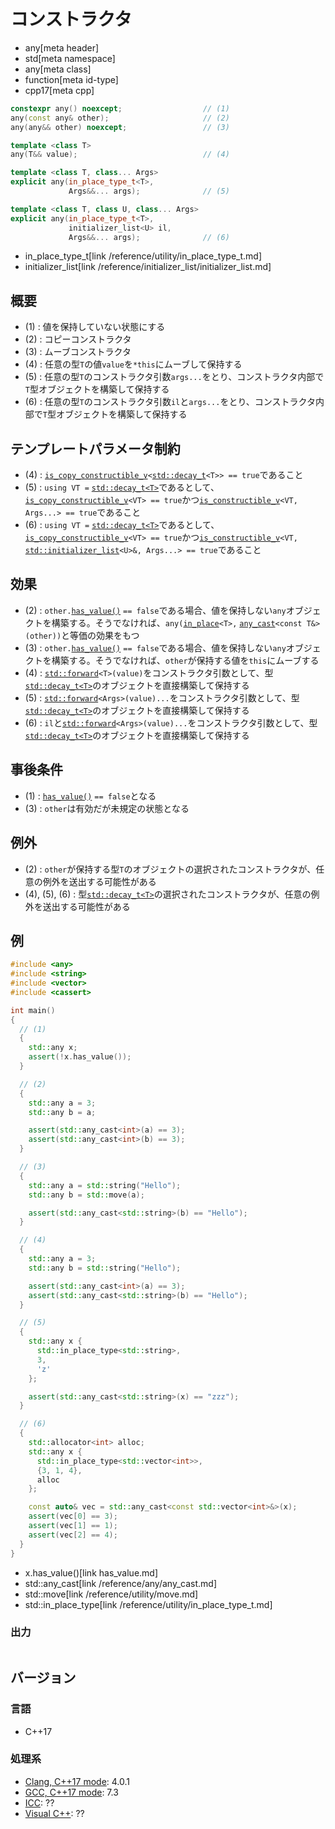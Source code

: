 # コンストラクタ
* any[meta header]
* std[meta namespace]
* any[meta class]
* function[meta id-type]
* cpp17[meta cpp]

```cpp
constexpr any() noexcept;                  // (1)
any(const any& other);                     // (2)
any(any&& other) noexcept;                 // (3)

template <class T>
any(T&& value);                            // (4)

template <class T, class... Args>
explicit any(in_place_type_t<T>,
             Args&&... args);              // (5)

template <class T, class U, class... Args>
explicit any(in_place_type_t<T>,
             initializer_list<U> il,
             Args&&... args);              // (6)
```
* in_place_type_t[link /reference/utility/in_place_type_t.md]
* initializer_list[link /reference/initializer_list/initializer_list.md]

## 概要
- (1) : 値を保持していない状態にする
- (2) : コピーコンストラクタ
- (3) : ムーブコンストラクタ
- (4) : 任意の型`T`の値`value`を`*this`にムーブして保持する
- (5) : 任意の型`T`のコンストラクタ引数`args...`をとり、コンストラクタ内部で`T`型オブジェクトを構築して保持する
- (6) : 任意の型`T`のコンストラクタ引数`il`と`args...`をとり、コンストラクタ内部で`T`型オブジェクトを構築して保持する


## テンプレートパラメータ制約
- (4) : [`is_copy_constructible_v`](/reference/type_traits/is_copy_constructible.md)`<`[`std::decay_t`](/reference/type_traits/decay.md)`<T>> == true`であること
- (5) : `using VT =` [`std::decay_t<T>`](/reference/type_traits/decay.md)であるとして、[`is_copy_constructible_v`](/reference/type_traits/is_copy_constructible.md)`<VT> == true`かつ[`is_constructible_v`](/reference/type_traits/is_constructible.md)`<VT, Args...> == true`であること
- (6) : `using VT =` [`std::decay_t<T>`](/reference/type_traits/decay.md)であるとして、[`is_copy_constructible_v`](/reference/type_traits/is_copy_constructible.md)`<VT> == true`かつ[`is_constructible_v`](/reference/type_traits/is_constructible.md)`<VT,` [`std::initializer_list`](/reference/initializer_list/initializer_list.md)`<U>&, Args...> == true`であること


## 効果
- (2) : `other.`[`has_value()`](has_value.md) `== false`である場合、値を保持しない`any`オブジェクトを構築する。そうでなければ、`any(`[`in_place`](/reference/utility/in_place_t.md)`<T>,` [`any_cast`](/reference/any/any_cast.md)`<const T&>(other))`と等価の効果をもつ
- (3) : `other.`[`has_value()`](has_value.md) `== false`である場合、値を保持しない`any`オブジェクトを構築する。そうでなければ、`other`が保持する値を`this`にムーブする
- (4) : [`std::forward`](/reference/utility/forward.md)`<T>(value)`をコンストラクタ引数として、型[`std::decay_t<T>`](/reference/type_traits/decay.md)のオブジェクトを直接構築して保持する
- (5) : [`std::forward`](/reference/utility/forward.md)`<Args>(value)...`をコンストラクタ引数として、型[`std::decay_t<T>`](/reference/type_traits/decay.md)のオブジェクトを直接構築して保持する
- (6) : `il`と[`std::forward`](/reference/utility/forward.md)`<Args>(value)...`をコンストラクタ引数として、型[`std::decay_t<T>`](/reference/type_traits/decay.md)のオブジェクトを直接構築して保持する


## 事後条件
- (1) : [`has_value()`](has_value.md) `== false`となる
- (3) : `other`は有効だが未規定の状態となる


## 例外
- (2) : `other`が保持する型`T`のオブジェクトの選択されたコンストラクタが、任意の例外を送出する可能性がある
- (4), (5), (6) : 型[`std::decay_t<T>`](/reference/type_traits/decay.md)の選択されたコンストラクタが、任意の例外を送出する可能性がある


## 例
```cpp example
#include <any>
#include <string>
#include <vector>
#include <cassert>

int main()
{
  // (1)
  {
    std::any x;
    assert(!x.has_value());
  }

  // (2)
  {
    std::any a = 3;
    std::any b = a;

    assert(std::any_cast<int>(a) == 3);
    assert(std::any_cast<int>(b) == 3);
  }

  // (3)
  {
    std::any a = std::string("Hello");
    std::any b = std::move(a);

    assert(std::any_cast<std::string>(b) == "Hello");
  }

  // (4)
  {
    std::any a = 3;
    std::any b = std::string("Hello");

    assert(std::any_cast<int>(a) == 3);
    assert(std::any_cast<std::string>(b) == "Hello");
  }

  // (5)
  {
    std::any x {
      std::in_place_type<std::string>,
      3,
      'z'
    };

    assert(std::any_cast<std::string>(x) == "zzz");
  }

  // (6)
  {
    std::allocator<int> alloc;
    std::any x {
      std::in_place_type<std::vector<int>>,
      {3, 1, 4},
      alloc
    };

    const auto& vec = std::any_cast<const std::vector<int>&>(x);
    assert(vec[0] == 3);
    assert(vec[1] == 1);
    assert(vec[2] == 4);
  }
}
```
* x.has_value()[link has_value.md]
* std::any_cast[link /reference/any/any_cast.md]
* std::move[link /reference/utility/move.md]
* std::in_place_type[link /reference/utility/in_place_type_t.md]

### 出力
```
```

## バージョン
### 言語
- C++17

### 処理系
- [Clang, C++17 mode](/implementation.md#clang): 4.0.1
- [GCC, C++17 mode](/implementation.md#gcc): 7.3
- [ICC](/implementation.md#icc): ??
- [Visual C++](/implementation.md#visual_cpp): ??
